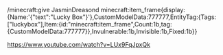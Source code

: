 /minecraft:give JasminDreasond minecraft:item_frame{display:{Name:'{"text":"Lucky Box"}'},CustomModelData:777777,EntityTag:{Tags:["luckybox"],Item:{id:"minecraft:item_frame",Count:1b,tag:{CustomModelData:777777}},Invulnerable:1b,Invisible:1b,Fixed:1b}}




https://www.youtube.com/watch?v=LUx9FqJpxQk